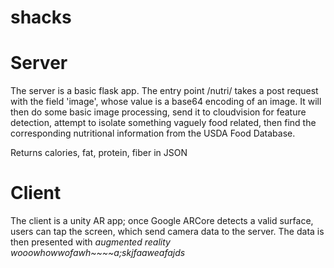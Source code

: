 # shacks

# Server

The server is a basic flask app. The entry point /nutri/ takes a post request with the field 'image', whose value is a base64 encoding of an image.
It will then do some basic image processing, send it to cloudvision for feature detection, attempt to isolate something vaguely food related, then find the corresponding nutritional information from the USDA Food Database.

Returns calories, fat, protein, fiber in JSON

# Client

The client is a unity AR app; once Google ARCore detects a valid surface, users can tap the screen, which send camera data to the server. The data is then presented with *augmented reality wooowhowwofawh~~~~a;skjfaaweafajds* 
